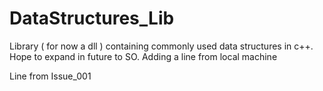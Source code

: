 # DataStructures_Lib

Library ( for now a dll ) containing commonly used data structures in c++. Hope to expand in future to SO.
Adding a line from local machine

Line from Issue_001
